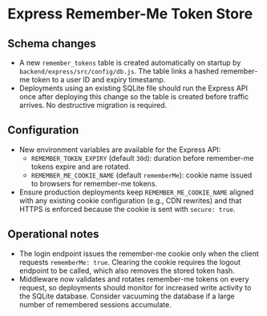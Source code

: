 # Express Remember-Me Token Store

## Schema changes
- A new `remember_tokens` table is created automatically on startup by `backend/express/src/config/db.js`. The table links a hashed remember-me token to a user ID and expiry timestamp.
- Deployments using an existing SQLite file should run the Express API once after deploying this change so the table is created before traffic arrives. No destructive migration is required.

## Configuration
- New environment variables are available for the Express API:
  - `REMEMBER_TOKEN_EXPIRY` (default `30d`): duration before remember-me tokens expire and are rotated.
  - `REMEMBER_ME_COOKIE_NAME` (default `rememberMe`): cookie name issued to browsers for remember-me tokens.
- Ensure production deployments keep `REMEMBER_ME_COOKIE_NAME` aligned with any existing cookie configuration (e.g., CDN rewrites) and that HTTPS is enforced because the cookie is sent with `secure: true`.

## Operational notes
- The login endpoint issues the remember-me cookie only when the client requests `rememberMe: true`. Clearing the cookie requires the logout endpoint to be called, which also removes the stored token hash.
- Middleware now validates and rotates remember-me tokens on every request, so deployments should monitor for increased write activity to the SQLite database. Consider vacuuming the database if a large number of remembered sessions accumulate.
